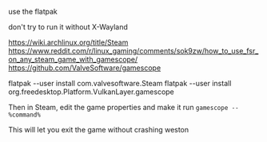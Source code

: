 use the flatpak

don't try to run it without X-Wayland


https://wiki.archlinux.org/title/Steam
https://www.reddit.com/r/linux_gaming/comments/sok9zw/how_to_use_fsr_on_any_steam_game_with_gamescope/
https://github.com/ValveSoftware/gamescope

flatpak --user install com.valvesoftware.Steam
flatpak --user install org.freedesktop.Platform.VulkanLayer.gamescope

Then in Steam, edit the game properties and make it run
`gamescope -- %command%`

This will let you exit the game without crashing weston
